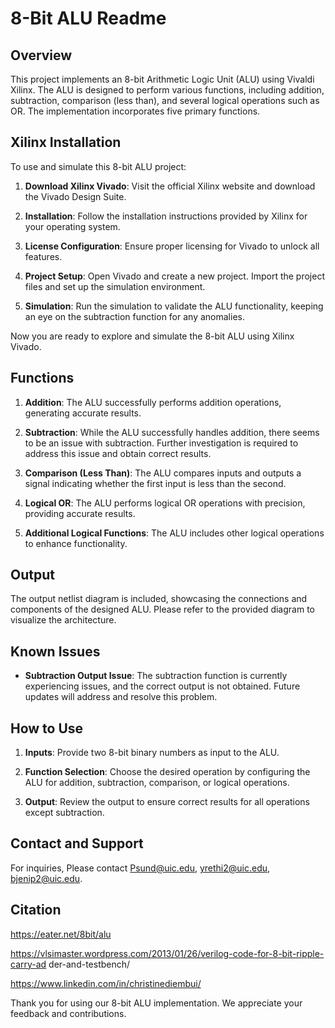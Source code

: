 # 8-Bit ALU Readme


## Overview

This project implements an 8-bit Arithmetic Logic Unit (ALU) using Vivaldi Xilinx. The ALU is designed to perform various functions, including addition, subtraction, comparison (less than), and several logical operations such as OR. The implementation incorporates five primary functions.


## Xilinx Installation

To use and simulate this 8-bit ALU project:

1. **Download Xilinx Vivado**: Visit the official Xilinx website and download the Vivado Design Suite.

2. **Installation**: Follow the installation instructions provided by Xilinx for your operating system.

3. **License Configuration**: Ensure proper licensing for Vivado to unlock all features.

4. **Project Setup**: Open Vivado and create a new project. Import the project files and set up the simulation environment.

5. **Simulation**: Run the simulation to validate the ALU functionality, keeping an eye on the subtraction function for any anomalies.

Now you are ready to explore and simulate the 8-bit ALU using Xilinx Vivado.


## Functions

1. **Addition**: The ALU successfully performs addition operations, generating accurate results.

2. **Subtraction**: While the ALU successfully handles addition, there seems to be an issue with subtraction. Further investigation is required to address this issue and obtain correct results.

3. **Comparison (Less Than)**: The ALU compares inputs and outputs a signal indicating whether the first input is less than the second.

4. **Logical OR**: The ALU performs logical OR operations with precision, providing accurate results.

5. **Additional Logical Functions**: The ALU includes other logical operations to enhance functionality.


## Output

The output netlist diagram is included, showcasing the connections and components of the designed ALU. Please refer to the provided diagram to visualize the architecture.


## Known Issues

- **Subtraction Output Issue**: The subtraction function is currently experiencing issues, and the correct output is not obtained. Future updates will address and resolve this problem.


## How to Use

1. **Inputs**: Provide two 8-bit binary numbers as input to the ALU.

2. **Function Selection**: Choose the desired operation by configuring the ALU for addition, subtraction, comparison, or logical operations.

3. **Output**: Review the output to ensure correct results for all operations except subtraction.


## Contact and Support

For inquiries, Please contact Psund@uic.edu, yrethi2@uic.edu, bjenip2@uic.edu.

## Citation
https://eater.net/8bit/alu

https://vlsimaster.wordpress.com/2013/01/26/verilog-code-for-8-bit-ripple-carry-ad der-and-testbench/

https://www.linkedin.com/in/christinediembui/

Thank you for using our 8-bit ALU implementation. We appreciate your feedback and contributions.
